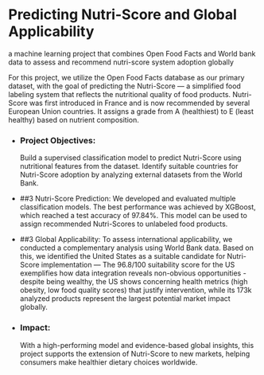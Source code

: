 # Predicting Nutri-Score and Global Applicability
a machine learning project that combines Open Food Facts and World bank data to assess and recommend nutri-score system adoption globally


For this project, we utilize the Open Food Facts database as our primary dataset, with the goal of predicting the Nutri-Score — a simplified food labeling system that reflects the nutritional quality of food products. Nutri-Score was first introduced in France and is now recommended by several European Union countries. It assigns a grade from A (healthiest) to E (least healthy) based on nutrient composition.

- ### Project Objectives:

    Build a supervised classification model to predict Nutri-Score using nutritional features from the dataset.
    Identify suitable countries for Nutri-Score adoption by analyzing external datasets from the World Bank.

- ##3 Nutri-Score Prediction:
  We developed and evaluated multiple classification models. The best performance was achieved by XGBoost, which reached a test accuracy of 97.84%. This model can be used to assign recommended Nutri-Scores to unlabeled food products.

- ##3 Global Applicability:
  To assess international applicability, we conducted a complementary analysis using World Bank data. Based on this, we identified the United States as a suitable candidate for Nutri-Score implementation — The 96.8/100 suitability score for the US exemplifies how data integration reveals non-obvious opportunities - despite being wealthy, the US shows concerning health metrics (high obesity, low food quality scores) that justify intervention, while its 173k analyzed products represent the largest potential market impact globally.

- ### Impact:
  With a high-performing model and evidence-based global insights, this project supports the extension of Nutri-Score to new markets, helping consumers make healthier dietary choices worldwide.
